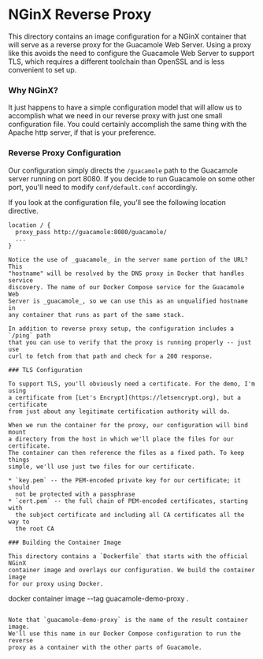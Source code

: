 NGinX Reverse Proxy
===================

This directory contains an image configuration for a NGinX container that
will serve as a reverse proxy for the Guacamole Web Server. Using a proxy
like this avoids the need to configure the Guacamole Web Server to support
TLS, which requires a different toolchain than OpenSSL and is less convenient
to set up.

### Why NGinX?

It just happens to have a simple configuration model that will allow us to
accomplish what we need in our reverse proxy with just one small configuration
file. You could certainly accomplish the same thing with the Apache http
server, if that is your preference.

### Reverse Proxy Configuration

Our configuration simply directs the `/guacamole` path to the Guacamole
server running on port 8080. If you decide to run Guacamole on some other
port, you'll need to modify `conf/default.conf` accordingly.

If you look at the configuration file, you'll see the following location 
directive.

```
location / {
  proxy_pass http://guacamole:8080/guacamole/
  ...
}
  
Notice the use of _guacamole_ in the server name portion of the URL? This
"hostname" will be resolved by the DNS proxy in Docker that handles service
discovery. The name of our Docker Compose service for the Guacamole Web
Server is _guacamole_, so we can use this as an unqualified hostname in
any container that runs as part of the same stack.

In addition to reverse proxy setup, the configuration includes a `/ping` path
that you can use to verify that the proxy is running properly -- just use
curl to fetch from that path and check for a 200 response.

### TLS Configuration

To support TLS, you'll obviously need a certificate. For the demo, I'm using
a certificate from [Let's Encrypt](https://letsencrypt.org), but a certificate
from just about any legitimate certification authority will do.

When we run the container for the proxy, our configuration will bind mount
a directory from the host in which we'll place the files for our certificate.
The container can then reference the files as a fixed path. To keep things
simple, we'll use just two files for our certificate.

* `key.pem` -- the PEM-encoded private key for our certificate; it should
  not be protected with a passphrase
* `cert.pem` -- the full chain of PEM-encoded certificates, starting with
  the subject certificate and including all CA certificates all the way to
  the root CA

### Building the Container Image

This directory contains a `Dockerfile` that starts with the official NGinX
container image and overlays our configuration. We build the container image
for our proxy using Docker.

```
docker container image --tag guacamole-demo-proxy .
```

Note that `guacamole-demo-proxy` is the name of the result container image.
We'll use this name in our Docker Compose configuration to run the reverse
proxy as a container with the other parts of Guacamole.
